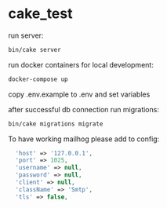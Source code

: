 # cake_test

run server:

```bash
bin/cake server
```

run docker containers for local development:

```bash
docker-compose up
```

copy .env.example to .env and set variables

after successful db connection run migrations:

```bash
bin/cake migrations migrate
```

To have working mailhog please add to config:

```php
  'host' => '127.0.0.1',
  'port' => 1025,
  'username' => null,
  'password' => null,
  'client' => null,
  'className' => 'Smtp',
  'tls' => false,
```
